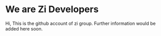 # We are Zi Developers

Hi, This is the github account of zi group. Further information would be added here soon.
